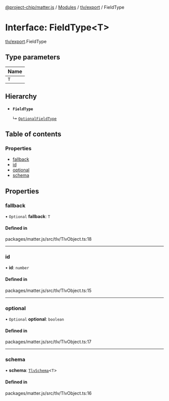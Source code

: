 [@project-chip/matter.js](../README.md) / [Modules](../modules.md) / [tlv/export](../modules/tlv_export.md) / FieldType

# Interface: FieldType<T\>

[tlv/export](../modules/tlv_export.md).FieldType

## Type parameters

| Name |
| :------ |
| `T` |

## Hierarchy

- **`FieldType`**

  ↳ [`OptionalFieldType`](tlv_export.OptionalFieldType.md)

## Table of contents

### Properties

- [fallback](tlv_export.FieldType.md#fallback)
- [id](tlv_export.FieldType.md#id)
- [optional](tlv_export.FieldType.md#optional)
- [schema](tlv_export.FieldType.md#schema)

## Properties

### fallback

• `Optional` **fallback**: `T`

#### Defined in

packages/matter.js/src/tlv/TlvObject.ts:18

___

### id

• **id**: `number`

#### Defined in

packages/matter.js/src/tlv/TlvObject.ts:15

___

### optional

• `Optional` **optional**: `boolean`

#### Defined in

packages/matter.js/src/tlv/TlvObject.ts:17

___

### schema

• **schema**: [`TlvSchema`](../classes/tlv_export.TlvSchema.md)<`T`\>

#### Defined in

packages/matter.js/src/tlv/TlvObject.ts:16
